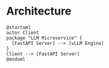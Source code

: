 # Architecture

```plantuml
@startuml
actor Client
package "LLM Microservice" {
  [FastAPI Server] --> [vLLM Engine]
}
Client --> [FastAPI Server]
@enduml
```
